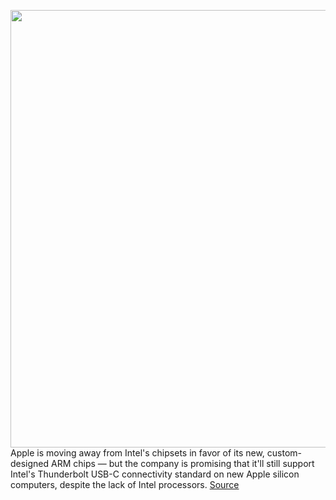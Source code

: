 <img src='https://cdn.vox-cdn.com/uploads/chorus_asset/file/11490453/a-01.0.png' width='700px' /><br/>
Apple is moving away from Intel's chipsets in favor of its new, custom-designed ARM chips — but the company is promising that it'll still support Intel's Thunderbolt USB-C connectivity standard on new Apple silicon computers, despite the lack of Intel processors.
<a href='https://www.theverge.com/circuitbreaker/2020/7/8/21317980/apple-silicon-intel-thunderbolt-arm-macs-support-usb-c'> Source <a/>